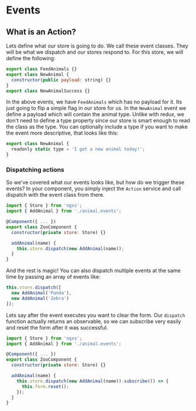 # Events

## What is an Action?
Lets define what our store is going to do. We call these event classes. They
will be what we dispatch and our stores respond to. For this store, we will define
the following:

```javascript
export class FeedAnimals {}
export class NewAnimal {
  constructor(public payload: string) {}
}
export class NewAnimalSuccess {}
```

In the above events, we have `FeedAnimals` which has no payload for it. Its just
going to flip a simple flag in our store for us. In the `NewAnimal` event we define
a payload which will contain the animal type. Unlike with redux, we don't need to
define a type property since our store is smart enough to read the class as the type.
You can optionally include a type if you want to make the event more descriptive, that
looks like this:

```javascript
export class NewAnimal {
  readonly static type = 'I got a new animal today!';
}
```

### Dispatching actions
So we've covered what our events looks like, but how do we trigger these events? In
your component, you simply inject the `Action` service and call dispatch with the event
class from there.

```javascript
import { Store } from 'ngxs';
import { AddAnimal } from './animal.events';

@Component({ ... })
export class ZooComponent {
  constructor(private store: Store) {}

  addAnimal(name) {
    this.store.dispatch(new AddAnimal(name));
  }
}
```

And the rest is magic! You can also dispatch multiple events at the same
time by passing an array of events like:

```javascript
this.store.dispatch([
  new AddAnimal('Panda'),
  new AddAnimal('Zebra')
]);
```

Lets say after the event executes you want to clear
the form. Our `dispatch` function actually returns an observable, so we can
subscribe very easily and reset the form after it was successful.

```javascript
import { Store } from 'ngxs';
import { AddAnimal } from './animal.events';

@Component({ ... })
export class ZooComponent {
  constructor(private store: Store) {}

  addAnimal(name) {
    this.store.dispatch(new AddAnimal(name)).subscribe(() => {
      this.form.reset();
    });
  }
}
```
